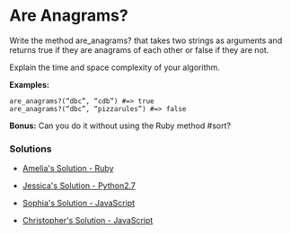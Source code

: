 # Are Anagrams?
Write the method are_anagrams? that takes two strings as arguments and returns true if they are anagrams of each other or false if they are not.

Explain the time and space complexity of your algorithm.


**Examples:**
```code
are_anagrams?(“dbc”, “cdb”) #=> true
are_anagrams?(“dbc”, “pizzarules”) #=> false
```

**Bonus:** Can you do it without using the Ruby method #sort?

### Solutions

- [Amelia's Solution - Ruby](https://github.com/kpedersen00/Intro-to-Whiteboarding-DBC/blob/master/solutions/is_anagram.rb)

- [Jessica's Solution - Python2.7](https://github.com/chatasweetie/whiteboarding-and-coding-problems/blob/master/questions/is_anagram/solution/is_anagram.py)

- [Sophia's Solution - JavaScript](https://github.com/chatasweetie/whiteboarding-and-coding-problems/blob/master/questions/is_anagram/solution/are_anagrams.js)

- [Christopher's Solution - JavaScript](https://github.com/ChrisBrownie55/whiteboarding-and-coding-problems/blob/patch-3/questions/is_anagram/solution/is-anagram.js)
